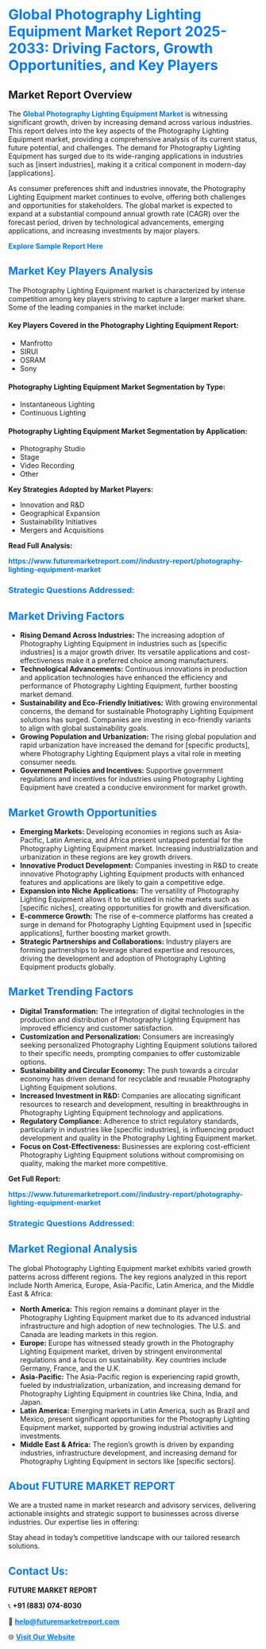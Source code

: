 <h1 style="color: #007BFF;">Global Photography Lighting Equipment Market Report 2025-2033: Driving Factors, Growth Opportunities, and Key Players</h1>

<section id="overview">
<h2>Market Report Overview</h2>
<p>The <a href="https://www.futuremarketreport.com//industry-report/photography-lighting-equipment-market" style="color: #007BFF; text-decoration: none;"><strong>Global Photography Lighting Equipment Market</strong></a> is witnessing significant growth, driven by increasing demand across various industries. This report delves into the key aspects of the Photography Lighting Equipment market, providing a comprehensive analysis of its current status, future potential, and challenges. The demand for Photography Lighting Equipment has surged due to its wide-ranging applications in industries such as [insert industries], making it a critical component in modern-day [applications].</p>
<p>As consumer preferences shift and industries innovate, the Photography Lighting Equipment market continues to evolve, offering both challenges and opportunities for stakeholders. The global market is expected to expand at a substantial compound annual growth rate (CAGR) over the forecast period, driven by technological advancements, emerging applications, and increasing investments by major players.</p>
</section>

<section id="overview">
<p><a href="https://www.futuremarketreport.com//request-sample/reportId=81879" style="color: #007BFF; text-decoration: none;"><strong>Explore Sample Report Here</strong></a></p>
</section>

<section id="key-players">
<h2 style="color: #007BFF;">Market Key Players Analysis</h2>
<p>The Photography Lighting Equipment market is characterized by intense competition among key players striving to capture a larger market share. Some of the leading companies in the market include:</p>
<h4>Key Players Covered in the Photography Lighting Equipment Report:</h4>
<ul><li>Manfrotto</li><li>SIRUI</li><li>OSRAM</li><li>Sony</li></ul>
<h4>Photography Lighting Equipment Market Segmentation by Type:</h4>
<ul><li>Instantaneous Lighting</li><li>Continuous Lighting</li></ul>

<h4>Photography Lighting Equipment Market Segmentation by Application:</h4>
<ul><li>Photography Studio</li><li>Stage</li><li>Video Recording</li><li>Other</li></ul>
<p><strong>Key Strategies Adopted by Market Players:</strong></p>
<ul>
<li>Innovation and R&D</li>
<li>Geographical Expansion</li>
<li>Sustainability Initiatives</li>
<li>Mergers and Acquisitions</li>
</ul>
</section>

<section>
<p><strong>Read Full Analysis: </strong></p><a href="https://www.futuremarketreport.com//industry-report/photography-lighting-equipment-market" style="color: #007BFF; text-decoration: none;"><strong>https://www.futuremarketreport.com//industry-report/photography-lighting-equipment-market</strong></a>
<h3 style="color: #007BFF;">Strategic Questions Addressed:</h3>
</section>

<section id="driving-factors">
<h2 style="color: #007BFF;">Market Driving Factors</h2>
<ul>
<li><strong>Rising Demand Across Industries:</strong> The increasing adoption of Photography Lighting Equipment in industries such as [specific industries] is a major growth driver. Its versatile applications and cost-effectiveness make it a preferred choice among manufacturers.</li>
<li><strong>Technological Advancements:</strong> Continuous innovations in production and application technologies have enhanced the efficiency and performance of Photography Lighting Equipment, further boosting market demand.</li>
<li><strong>Sustainability and Eco-Friendly Initiatives:</strong> With growing environmental concerns, the demand for sustainable Photography Lighting Equipment solutions has surged. Companies are investing in eco-friendly variants to align with global sustainability goals.</li>
<li><strong>Growing Population and Urbanization:</strong> The rising global population and rapid urbanization have increased the demand for [specific products], where Photography Lighting Equipment plays a vital role in meeting consumer needs.</li>
<li><strong>Government Policies and Incentives:</strong> Supportive government regulations and incentives for industries using Photography Lighting Equipment have created a conducive environment for market growth.</li>
</ul>
</section>

<section id="growth-opportunities">
<h2 style="color: #007BFF;">Market Growth Opportunities</h2>
<ul>
<li><strong>Emerging Markets:</strong> Developing economies in regions such as Asia-Pacific, Latin America, and Africa present untapped potential for the Photography Lighting Equipment market. Increasing industrialization and urbanization in these regions are key growth drivers.</li>
<li><strong>Innovative Product Development:</strong> Companies investing in R&D to create innovative Photography Lighting Equipment products with enhanced features and applications are likely to gain a competitive edge.</li>
<li><strong>Expansion into Niche Applications:</strong> The versatility of Photography Lighting Equipment allows it to be utilized in niche markets such as [specific niches], creating opportunities for growth and diversification.</li>
<li><strong>E-commerce Growth:</strong> The rise of e-commerce platforms has created a surge in demand for Photography Lighting Equipment used in [specific applications], further boosting market growth.</li>
<li><strong>Strategic Partnerships and Collaborations:</strong> Industry players are forming partnerships to leverage shared expertise and resources, driving the development and adoption of Photography Lighting Equipment products globally.</li>
</ul>
</section>

<section id="trending-factors">
<h2 style="color: #007BFF;">Market Trending Factors</h2>
<ul>
<li><strong>Digital Transformation:</strong> The integration of digital technologies in the production and distribution of Photography Lighting Equipment has improved efficiency and customer satisfaction.</li>
<li><strong>Customization and Personalization:</strong> Consumers are increasingly seeking personalized Photography Lighting Equipment solutions tailored to their specific needs, prompting companies to offer customizable options.</li>
<li><strong>Sustainability and Circular Economy:</strong> The push towards a circular economy has driven demand for recyclable and reusable Photography Lighting Equipment solutions.</li>
<li><strong>Increased Investment in R&D:</strong> Companies are allocating significant resources to research and development, resulting in breakthroughs in Photography Lighting Equipment technology and applications.</li>
<li><strong>Regulatory Compliance:</strong> Adherence to strict regulatory standards, particularly in industries like [specific industries], is influencing product development and quality in the Photography Lighting Equipment market.</li>
<li><strong>Focus on Cost-Effectiveness:</strong> Businesses are exploring cost-efficient Photography Lighting Equipment solutions without compromising on quality, making the market more competitive.</li>
</ul>
</section>

<section>
<p><strong>Get Full Report: </strong></p><a href="https://www.futuremarketreport.com//industry-report/photography-lighting-equipment-market" style="color: #007BFF; text-decoration: none;"><strong>https://www.futuremarketreport.com//industry-report/photography-lighting-equipment-market</strong></a>
<h3 style="color: #007BFF;">Strategic Questions Addressed:</h3>
</section>


<section id="regional-analysis">
<h2 style="color: #007BFF;">Market Regional Analysis</h2>
<p>The global Photography Lighting Equipment market exhibits varied growth patterns across different regions. The key regions analyzed in this report include North America, Europe, Asia-Pacific, Latin America, and the Middle East & Africa:</p>
<ul>
<li><strong>North America:</strong> This region remains a dominant player in the Photography Lighting Equipment market due to its advanced industrial infrastructure and high adoption of new technologies. The U.S. and Canada are leading markets in this region.</li>
<li><strong>Europe:</strong> Europe has witnessed steady growth in the Photography Lighting Equipment market, driven by stringent environmental regulations and a focus on sustainability. Key countries include Germany, France, and the U.K.</li>
<li><strong>Asia-Pacific:</strong> The Asia-Pacific region is experiencing rapid growth, fueled by industrialization, urbanization, and increasing demand for Photography Lighting Equipment in countries like China, India, and Japan.</li>
<li><strong>Latin America:</strong> Emerging markets in Latin America, such as Brazil and Mexico, present significant opportunities for the Photography Lighting Equipment market, supported by growing industrial activities and investments.</li>
<li><strong>Middle East & Africa:</strong> The region’s growth is driven by expanding industries, infrastructure development, and increasing demand for Photography Lighting Equipment in sectors like [specific sectors].</li>
</ul>
</section>

<footer>
<h2 style="color: #007BFF;">About FUTURE MARKET REPORT</h2>
<p>We are a trusted name in market research and advisory services, delivering actionable insights and strategic support to businesses across diverse industries. Our expertise lies in offering:</p>

<p>Stay ahead in today’s competitive landscape with our tailored research solutions.</p>

<h2 style="color: #007BFF;">Contact Us:</h2>
<p><strong>FUTURE MARKET REPORT</strong></p>
<p>📞 <strong>+91 (883) 074-8030</strong></p>
<p>📧 <strong><a href="mailto:help@futuremarketreport.com" style="color: #007BFF;">help@futuremarketreport.com</a></strong></p>
<p>🌐 <strong><a href="https://www.futuremarketreport.com/" style="color: #007BFF;">Visit Our Website</a></strong></p>
</footer>